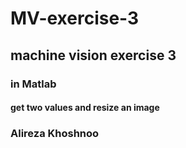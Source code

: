 # MV-exercise-3

## machine vision exercise 3
### in Matlab

#### get two values and resize an image

### Alireza Khoshnoo
